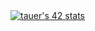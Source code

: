 <div>
  <a href="https://github.com/oakoudad/badge42"><img src="https://badge.mediaplus.ma/colorfulwaves/tauer?1337Badge=off&UM6P=off" alt="tauer's 42 stats" /></a>
</div>
